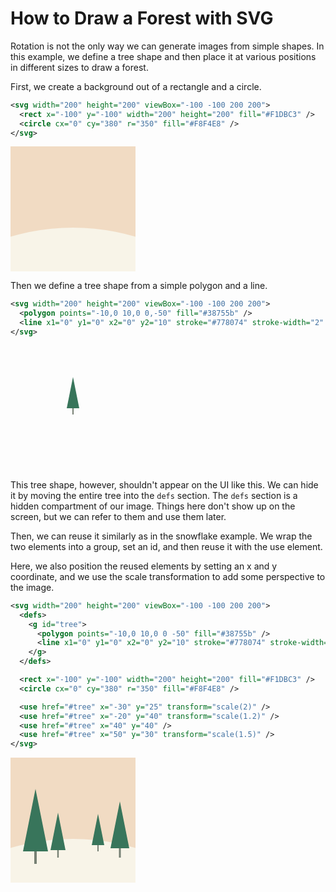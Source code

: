# How to Draw a Forest with SVG

Rotation is not the only way we can generate images from simple shapes. In this example, we define a tree shape and 
then place it at various positions in different sizes to draw a forest.

First, we create a background out of a rectangle and a circle.

```svg
<svg width="200" height="200" viewBox="-100 -100 200 200">
  <rect x="-100" y="-100" width="200" height="200" fill="#F1DBC3" />
  <circle cx="0" cy="380" r="350" fill="#F8F4E8" />
</svg>
```

<svg width="200" height="200" viewBox="-100 -100 200 200">
  <rect x="-100" y="-100" width="200" height="200" fill="#F1DBC3" />
  <circle cx="0" cy="380" r="350" fill="#F8F4E8" />
</svg>

Then we define a tree shape from a simple polygon and a line.

```svg
<svg width="200" height="200" viewBox="-100 -100 200 200">
  <polygon points="-10,0 10,0 0,-50" fill="#38755b" />
  <line x1="0" y1="0" x2="0" y2="10" stroke="#778074" stroke-width="2" />
</svg>
```

<svg width="200" height="200" viewBox="-100 -100 200 200">
  <polygon points="-10,0 10,0 0,-50" fill="#38755b" />
  <line x1="0" y1="0" x2="0" y2="10" stroke="#778074" stroke-width="2" />
</svg>

This tree shape, however, shouldn't appear on the UI like this. We can hide it by moving the entire tree into the 
`defs` section. The `defs` section is a hidden compartment of our image. Things here don't show up on the screen, but 
we can refer to them and use them later.

Then, we can reuse it similarly as in the snowflake example. We wrap the two elements into a group, set an id, and 
then reuse it with the use element.

Here, we also position the reused elements by setting an x and y coordinate, and we use the scale transformation to 
add some perspective to the image.

```svg
<svg width="200" height="200" viewBox="-100 -100 200 200">
  <defs>
    <g id="tree">
      <polygon points="-10,0 10,0 0 -50" fill="#38755b" />
      <line x1="0" y1="0" x2="0" y2="10" stroke="#778074" stroke-width="2" />
    </g>
  </defs>

  <rect x="-100" y="-100" width="200" height="200" fill="#F1DBC3" />
  <circle cx="0" cy="380" r="350" fill="#F8F4E8" />

  <use href="#tree" x="-30" y="25" transform="scale(2)" />
  <use href="#tree" x="-20" y="40" transform="scale(1.2)" />
  <use href="#tree" x="40" y="40" />
  <use href="#tree" x="50" y="30" transform="scale(1.5)" />
</svg>
```

<svg width="200" height="200" viewBox="-100 -100 200 200">
  <defs>
    <g id="tree">
      <polygon points="-10,0 10,0 0 -50" fill="#38755b" />
      <line x1="0" y1="0" x2="0" y2="10" stroke="#778074" stroke-width="2" />
    </g>
  </defs>

  <rect x="-100" y="-100" width="200" height="200" fill="#F1DBC3" />
  <circle cx="0" cy="380" r="350" fill="#F8F4E8" />

  <use href="#tree" x="-30" y="25" transform="scale(2)" />
  <use href="#tree" x="-20" y="40" transform="scale(1.2)" />
  <use href="#tree" x="40" y="40" />
  <use href="#tree" x="50" y="30" transform="scale(1.5)" />
</svg>
